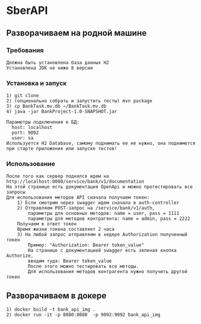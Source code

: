 # SberAPI

## Разворачиваем на родной машине
  ###  Требования
    Должна быть установлена база данных H2
    Установлена JDK не ниже 8 версии
    
  ### Установка и запуск
    
    1) git clone 
    2) (опционально собрать и запустить тесты) mvn package
    3) cp BankTask.mv.db ~/BankTask.mv.db
    4) java -jar BankProject-1.0-SNAPSHOT.jar
    
    Параметры подключения к БД:
      host: localhost
      port: 9092
      user: sa
    Используется H2 Database, самому поднимать ее не нужно, она поднимется
    при старте приложения или запуске тестов!

  ### Использование
    После того как сервер поднялся идем на http://localhost:8080/service/bank/v1/documentation
    На этой странице есть документация OpenApi и можно протестировать все запросы
    Для использования методов API сначала получаем токен:
        1) Если смотрим через swagger идем сначала в auth-controller
        2) Отправляем POST-запрос на /service/bank/v1/auth,
            параметры для основных методов: name = user, pass = 1111
            параметры для методов контрагента: name = admin, pass = 2222
        Получаем в ответ токен
        Время жизни токена составляет 2 часа
        3) На любой запрос отправляем в хедере Authorization полученный токен
            Пример: "Authorization: Bearer token_value"
            На странице с документацией swagger есть зеленая кнопка Authorize,
            вводим туда: Bearer token_value
            После этого можно тестировать все методы.
            Для использования методов контрагента нужно получить другой токен

## Разворачиваем в докере
    
    1) docker build -t bank_api_img . 
    2) docker run -it -p 8080:8080  -p 9092:9092 bank_api_img



  

